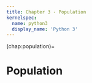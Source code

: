 ```yaml
---
title: Chapter 3 - Population
kernelspec:
  name: python3
  display_name: 'Python 3'
---
```


(chap:population)=
# Population